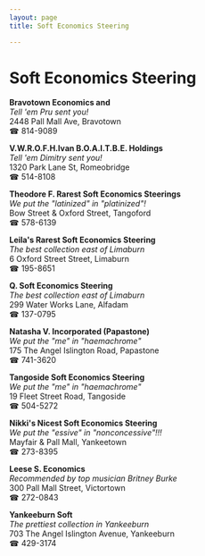 ```yaml
---
layout: page 
title: Soft Economics Steering

---
```



# Soft Economics Steering


 **Bravotown Economics and**  
_Tell 'em Pru sent you!_  
2448 Pall Mall Ave, Bravotown  
☎ 814-9089

**V.W.R.O.F.H.Ivan B.O.A.I.T.B.E. Holdings**  
_Tell 'em Dimitry sent you!_  
1320 Park Lane St, Romeobridge  
☎ 514-8108

**Theodore F. Rarest Soft Economics Steerings**  
_We put the "latinized" in "platinized"!_  
Bow Street & Oxford Street, Tangoford  
☎ 578-6139

**Leila's Rarest Soft Economics Steering**  
_The best collection east of Limaburn_  
6 Oxford Street Street, Limaburn  
☎ 195-8651

**Q. Soft Economics Steering**  
_The best collection east of Limaburn_  
299 Water Works Lane, Alfadam  
☎ 137-0795

**Natasha V. Incorporated (Papastone)**  
_We put the "me" in "haemachrome"_  
175 The Angel Islington Road, Papastone  
☎ 741-3620

**Tangoside Soft Economics Steering**  
_We put the "me" in "haemachrome"_  
19 Fleet Street Road, Tangoside  
☎ 504-5272

**Nikki's Nicest Soft Economics Steering**  
_We put the "essive" in "nonconcessive"!!!_  
Mayfair & Pall Mall, Yankeetown  
☎ 273-8395

**Leese S. Economics**  
_Recommended by top musician Britney Burke_  
300 Pall Mall Street, Victortown  
☎ 272-0843

**Yankeeburn Soft**  
_The prettiest collection in Yankeeburn_  
703 The Angel Islington Avenue, Yankeeburn  
☎ 429-3174

